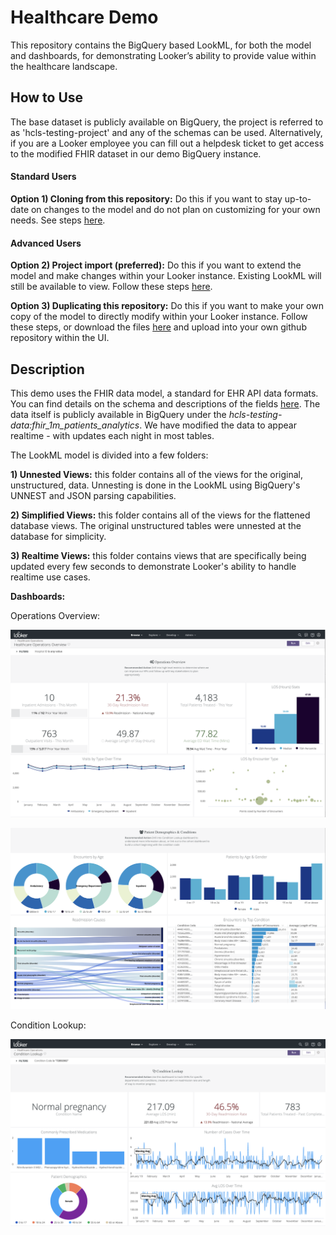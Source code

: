 # Healthcare Demo

This repository contains the BigQuery based LookML, for both the model and dashboards, for demonstrating Looker’s ability to provide value within the healthcare landscape.


## How to Use

The base dataset is publicly available on BigQuery, the project is referred to as 'hcls-testing-project' and any of the schemas can be used. Alternatively, if you are a Looker employee you can fill out a helpdesk ticket to get access to the modified FHIR dataset in our demo BigQuery instance.

#### Standard Users
**Option 1) Cloning from this repository:**
Do this if you want to stay up-to-date on changes to the model and do not plan on customizing for your own needs. See steps [here](https://docs.looker.com/data-modeling/getting-started/create-projects#clone_repo).

#### Advanced Users
**Option 2) Project import (preferred):**
Do this if you want to extend the model and make changes within your Looker instance. Existing LookML will still be available to view. Follow these steps [here](https://docs.looker.com/data-modeling/learning-lookml/importing-projects).

**Option 3) Duplicating this repository:**
Do this if you want to make your own copy of the model to directly modify within your Looker instance. Follow these steps, or download the files [here](https://www.nomachetejuggling.com/2011/09/12/moving-one-git-repo-into-another-as-subdirectory/) and upload into your own github repository within the UI.

## Description

This demo uses the FHIR data model, a standard for EHR API data formats. You can find details on the schema and descriptions of the fields [here](http://hl7.org/fhir/). The data itself is publicly available in BigQuery under the *hcls-testing-data:fhir_1m_patients_analytics*. We have modified the data to appear realtime - with updates each night in most tables.

The LookML model is divided into a few folders:

  **1) Unnested Views:** this folder contains all of the views for the original, unstructured, data. Unnesting is done in the LookML using BigQuery's UNNEST and JSON parsing capabilities.

  **2) Simplified Views:** this folder contains all of the views for the flattened database views. The original unstructured tables were unnested at the database for simplicity.

  **3) Realtime Views:** this folder contains views that are specifically being updated every few seconds to demonstrate Looker's ability to handle realtime use cases.


**Dashboards:**

Operations Overview:

![Operations Overview Dashboard - Part 1](dashboards/ops_1.png)


![Operations Overview Dashboard - Part 2](dashboards/ops_2.png)



Condition Lookup:

![Condition Lookup Dashboard](dashboards/cond_1.png)
